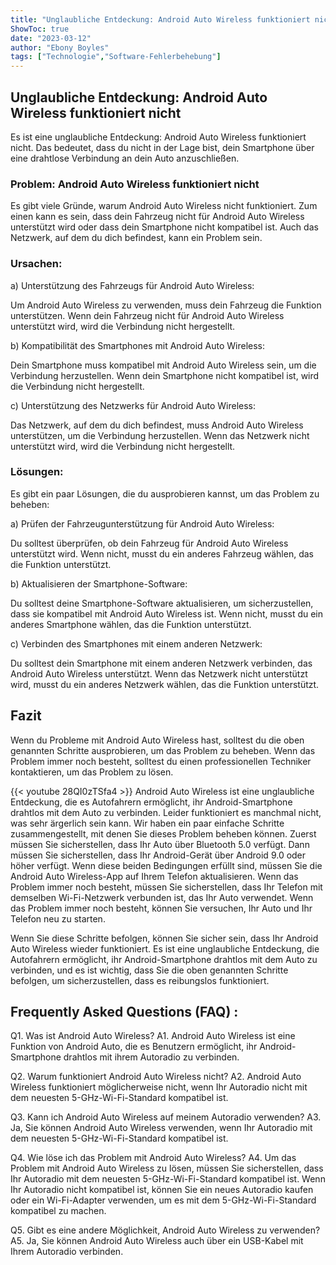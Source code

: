 ```yaml
---
title: "Unglaubliche Entdeckung: Android Auto Wireless funktioniert nicht - So löst du das Problem!"
ShowToc: true 
date: "2023-03-12"
author: "Ebony Boyles" 
tags: ["Technologie","Software-Fehlerbehebung"]
---
```

## Unglaubliche Entdeckung: Android Auto Wireless funktioniert nicht

Es ist eine unglaubliche Entdeckung: Android Auto Wireless funktioniert nicht. Das bedeutet, dass du nicht in der Lage bist, dein Smartphone über eine drahtlose Verbindung an dein Auto anzuschließen.

### Problem: Android Auto Wireless funktioniert nicht

Es gibt viele Gründe, warum Android Auto Wireless nicht funktioniert. Zum einen kann es sein, dass dein Fahrzeug nicht für Android Auto Wireless unterstützt wird oder dass dein Smartphone nicht kompatibel ist. Auch das Netzwerk, auf dem du dich befindest, kann ein Problem sein.

### Ursachen:

a) Unterstützung des Fahrzeugs für Android Auto Wireless:

Um Android Auto Wireless zu verwenden, muss dein Fahrzeug die Funktion unterstützen. Wenn dein Fahrzeug nicht für Android Auto Wireless unterstützt wird, wird die Verbindung nicht hergestellt.

b) Kompatibilität des Smartphones mit Android Auto Wireless:

Dein Smartphone muss kompatibel mit Android Auto Wireless sein, um die Verbindung herzustellen. Wenn dein Smartphone nicht kompatibel ist, wird die Verbindung nicht hergestellt.

c) Unterstützung des Netzwerks für Android Auto Wireless:

Das Netzwerk, auf dem du dich befindest, muss Android Auto Wireless unterstützen, um die Verbindung herzustellen. Wenn das Netzwerk nicht unterstützt wird, wird die Verbindung nicht hergestellt.

### Lösungen:

Es gibt ein paar Lösungen, die du ausprobieren kannst, um das Problem zu beheben:

a) Prüfen der Fahrzeugunterstützung für Android Auto Wireless:

Du solltest überprüfen, ob dein Fahrzeug für Android Auto Wireless unterstützt wird. Wenn nicht, musst du ein anderes Fahrzeug wählen, das die Funktion unterstützt.

b) Aktualisieren der Smartphone-Software:

Du solltest deine Smartphone-Software aktualisieren, um sicherzustellen, dass sie kompatibel mit Android Auto Wireless ist. Wenn nicht, musst du ein anderes Smartphone wählen, das die Funktion unterstützt.

c) Verbinden des Smartphones mit einem anderen Netzwerk:

Du solltest dein Smartphone mit einem anderen Netzwerk verbinden, das Android Auto Wireless unterstützt. Wenn das Netzwerk nicht unterstützt wird, musst du ein anderes Netzwerk wählen, das die Funktion unterstützt.

## Fazit

Wenn du Probleme mit Android Auto Wireless hast, solltest du die oben genannten Schritte ausprobieren, um das Problem zu beheben. Wenn das Problem immer noch besteht, solltest du einen professionellen Techniker kontaktieren, um das Problem zu lösen.

{{< youtube 28QI0zTSfa4 >}} 
Android Auto Wireless ist eine unglaubliche Entdeckung, die es Autofahrern ermöglicht, ihr Android-Smartphone drahtlos mit dem Auto zu verbinden. Leider funktioniert es manchmal nicht, was sehr ärgerlich sein kann. Wir haben ein paar einfache Schritte zusammengestellt, mit denen Sie dieses Problem beheben können. Zuerst müssen Sie sicherstellen, dass Ihr Auto über Bluetooth 5.0 verfügt. Dann müssen Sie sicherstellen, dass Ihr Android-Gerät über Android 9.0 oder höher verfügt. Wenn diese beiden Bedingungen erfüllt sind, müssen Sie die Android Auto Wireless-App auf Ihrem Telefon aktualisieren. Wenn das Problem immer noch besteht, müssen Sie sicherstellen, dass Ihr Telefon mit demselben Wi-Fi-Netzwerk verbunden ist, das Ihr Auto verwendet. Wenn das Problem immer noch besteht, können Sie versuchen, Ihr Auto und Ihr Telefon neu zu starten.

Wenn Sie diese Schritte befolgen, können Sie sicher sein, dass Ihr Android Auto Wireless wieder funktioniert. Es ist eine unglaubliche Entdeckung, die Autofahrern ermöglicht, ihr Android-Smartphone drahtlos mit dem Auto zu verbinden, und es ist wichtig, dass Sie die oben genannten Schritte befolgen, um sicherzustellen, dass es reibungslos funktioniert.

## Frequently Asked Questions (FAQ) :
Q1. Was ist Android Auto Wireless?
A1. Android Auto Wireless ist eine Funktion von Android Auto, die es Benutzern ermöglicht, ihr Android-Smartphone drahtlos mit ihrem Autoradio zu verbinden.

Q2. Warum funktioniert Android Auto Wireless nicht?
A2. Android Auto Wireless funktioniert möglicherweise nicht, wenn Ihr Autoradio nicht mit dem neuesten 5-GHz-Wi-Fi-Standard kompatibel ist.

Q3. Kann ich Android Auto Wireless auf meinem Autoradio verwenden?
A3. Ja, Sie können Android Auto Wireless verwenden, wenn Ihr Autoradio mit dem neuesten 5-GHz-Wi-Fi-Standard kompatibel ist.

Q4. Wie löse ich das Problem mit Android Auto Wireless?
A4. Um das Problem mit Android Auto Wireless zu lösen, müssen Sie sicherstellen, dass Ihr Autoradio mit dem neuesten 5-GHz-Wi-Fi-Standard kompatibel ist. Wenn Ihr Autoradio nicht kompatibel ist, können Sie ein neues Autoradio kaufen oder ein Wi-Fi-Adapter verwenden, um es mit dem 5-GHz-Wi-Fi-Standard kompatibel zu machen.

Q5. Gibt es eine andere Möglichkeit, Android Auto Wireless zu verwenden?
A5. Ja, Sie können Android Auto Wireless auch über ein USB-Kabel mit Ihrem Autoradio verbinden.


